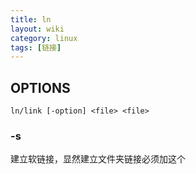 ```yaml
---
title: ln
layout: wiki
category: linux
tags: [链接]
---
```


## OPTIONS

```
ln/link [-option] <file> <file>
```

### -s

建立软链接，显然建立文件夹链接必须加这个